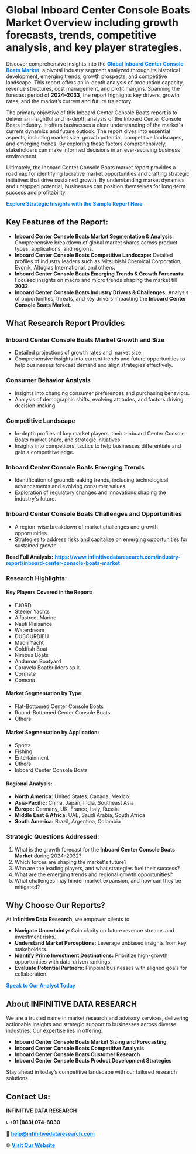 <h1>Global Inboard Center Console Boats Market Overview including growth forecasts, trends, competitive analysis, and key player strategies.</h1>
<p>
Discover comprehensive insights into the 
<a href="https://www.infinitivedataresearch.com/industry-report/inboard-center-console-boats-market" rel="dofollow" style="color: #007BFF; text-decoration: none;"><strong>Global Inboard Center Console Boats Market</strong></a>, a pivotal industry segment analyzed through its historical development, emerging trends, growth prospects, and competitive landscape. This report offers an in-depth analysis of production capacity, revenue structures, cost management, and profit margins. Spanning the forecast period of <strong>2024–2033</strong>, the report highlights key drivers, growth rates, and the market’s current and future trajectory.
</p>
<p>
The primary objective of this Inboard Center Console Boats report is to deliver an insightful and in-depth analysis of the Inboard Center Console Boats industry. It offers businesses a clear understanding of the market's current dynamics and future outlook. The report dives into essential aspects, including market size, growth potential, competitive landscapes, and emerging trends. By exploring these factors comprehensively, stakeholders can make informed decisions in an ever-evolving business environment.
</p>
<p>
Ultimately, the Inboard Center Console Boats market report provides a roadmap for identifying lucrative market opportunities and crafting strategic initiatives that drive sustained growth. By understanding market dynamics and untapped potential, businesses can position themselves for long-term success and profitability.
</p>
<p>
<a href="https://www.infinitivedataresearch.com/request-sample/reportId=103317" style="color: #007BFF; text-decoration: none;"><strong>Explore Strategic Insights with the Sample Report Here</strong></a>
</p>

<h2>Key Features of the Report:</h2>
<ul>
<li><strong>Inboard Center Console Boats Market Segmentation & Analysis:</strong> Comprehensive breakdown of global market shares across product types, applications, and regions.</li>
<li><strong>Inboard Center Console Boats Competitive Landscape:</strong> Detailed profiles of industry leaders such as Mitsubishi Chemical Corporation, Evonik, Altuglas International, and others.</li>
<li><strong>Inboard Center Console Boats Emerging Trends & Growth Forecasts:</strong> Focused insights on macro and micro trends shaping the market till <strong>2032</strong>.</li>
<li><strong>Inboard Center Console Boats Industry Drivers & Challenges:</strong> Analysis of opportunities, threats, and key drivers impacting the <strong>Inboard Center Console Boats Market</strong>.</li>
</ul>

<h2>What Research Report Provides</h2>
<h3>Inboard Center Console Boats Market Growth and Size</h3>
<ul>
<li>Detailed projections of growth rates and market size.</li>
<li>Comprehensive insights into current trends and future opportunities to help businesses forecast demand and align strategies effectively.</li>
</ul>

<h3>Consumer Behavior Analysis</h3>
<ul>
<li>Insights into changing consumer preferences and purchasing behaviors.</li>
<li>Analysis of demographic shifts, evolving attitudes, and factors driving decision-making.</li>
</ul>

<h3>Competitive Landscape</h3>
<ul>
<li>In-depth profiles of key market players, their >Inboard Center Console Boats market share, and strategic initiatives.</li>
<li>Insights into competitors' tactics to help businesses differentiate and gain a competitive edge.</li>
</ul>

<h3>Inboard Center Console Boats Emerging Trends</h3>
<ul>
<li>Identification of groundbreaking trends, including technological advancements and evolving consumer values.</li>
<li>Exploration of regulatory changes and innovations shaping the industry's future.</li>
</ul>

<h3>Inboard Center Console Boats Challenges and Opportunities</h3>
<ul>
<li>A region-wise breakdown of market challenges and growth opportunities.</li>
<li>Strategies to address risks and capitalize on emerging opportunities for sustained growth.</li>
</ul>
<p><strong>Read Full Analysis:</strong> <a href="https://www.infinitivedataresearch.com/industry-report/inboard-center-console-boats-market" rel="dofollow" style="color: #007BFF; text-decoration: none;"><strong>https://www.infinitivedataresearch.com/industry-report/inboard-center-console-boats-market</strong></a></p>
<h3>Research Highlights:</h3>
<h4>Key Players Covered in the Report:</h4>
<ul><li>FJORD</li><li>Steeler Yachts</li><li>Alfastreet Marine</li><li>Nauti Plaisance</li><li>Waterdream</li><li>DUBOURDIEU</li><li>Maori Yacht</li><li>Goldfish Boat</li><li>Nimbus Boats</li><li>Andaman Boatyard</li><li>Caravela Boatbuilders sp.k.</li><li>Cormate</li><li>Comena</li></ul>
<h4>Market Segmentation by Type:</h4>
<ul><li>Flat-Bottomed Center Console Boats</li><li>Round-Bottomed Center Console Boats</li><li>Others</li></ul>
<h4>Market Segmentation by Application:</h4>
<ul><li>Sports</li><li>Fishing</li><li>Entertainment</li><li>Others</li><li>Inboard Center Console Boats</li></ul>

<h4>Regional Analysis:</h4>
<ul>
<li><strong>North America:</strong> United States, Canada, Mexico</li>
<li><strong>Asia-Pacific:</strong> China, Japan, India, Southeast Asia</li>
<li><strong>Europe:</strong> Germany, UK, France, Italy, Russia</li>
<li><strong>Middle East & Africa:</strong> UAE, Saudi Arabia, South Africa</li>
<li><strong>South America:</strong> Brazil, Argentina, Colombia</li>
</ul>

<h3>Strategic Questions Addressed:</h3>
<ol>
<li>What is the growth forecast for the <strong>Inboard Center Console Boats Market</strong> during 2024–2032?</li>
<li>Which forces are shaping the market's future?</li>
<li>Who are the leading players, and what strategies fuel their success?</li>
<li>What are the emerging trends and regional growth opportunities?</li>
<li>What challenges may hinder market expansion, and how can they be mitigated?</li>
</ol>

<h2>Why Choose Our Reports?</h2>
<p>At <strong>Infinitive Data Research</strong>, we empower clients to:</p>
<ul>
<li><strong>Navigate Uncertainty:</strong> Gain clarity on future revenue streams and investment risks.</li>
<li><strong>Understand Market Perceptions:</strong> Leverage unbiased insights from key stakeholders.</li>
<li><strong>Identify Prime Investment Destinations:</strong> Prioritize high-growth opportunities with data-driven rankings.</li>
<li><strong>Evaluate Potential Partners:</strong> Pinpoint businesses with aligned goals for collaboration.</li>
</ul>
<p><a href="https://www.infinitivedataresearch.com/industry-report/inboard-center-console-boats-market" rel="dofollow" style="color: #007BFF; text-decoration: none;"><strong>Speak to Our Analyst Today</strong></a></p>

<h2>About INFINITIVE DATA RESEARCH</h2>
<p>We are a trusted name in market research and advisory services, delivering actionable insights and strategic support to businesses across diverse industries. Our expertise lies in offering:</p>
<ul>
<li><strong>Inboard Center Console Boats Market Sizing and Forecasting</strong></li>
<li><strong>Inboard Center Console Boats Competitive Analysis</strong></li>
<li><strong>Inboard Center Console Boats Customer Research</strong></li>
<li><strong>Inboard Center Console Boats Product Development Strategies</strong></li>
</ul>
<p>Stay ahead in today’s competitive landscape with our tailored research solutions.</p>

<h2>Contact Us:</h2>
<p><strong>INFINITIVE DATA RESEARCH</strong></p>
<p>📞 <strong>+91 (883) 074-8030</strong></p>
<p>📧 <strong><a href="mailto:help@infinitivedataresearch.com" style="color: #007BFF;">help@infinitivedataresearch.com</a></strong></p>
<p>🌐 <strong><a href="https://www.infinitivedataresearch.com" rel="dofollow" style="color: #007BFF;">Visit Our Website</a></strong></p>